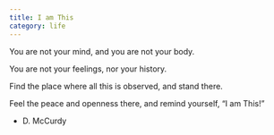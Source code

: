 ```yaml
---
title: I am This
category: life
---
```


You are not your mind,
and you are not your body.

You are not your feelings,
nor your history.

Find the place
where all this
is observed,
and stand there.

Feel the peace
and openness there,
and remind yourself,
“I am This!”

- D. McCurdy
